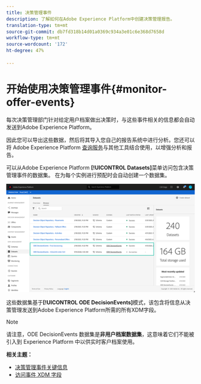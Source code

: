 ```yaml
---
title: 决策管理事件
description: 了解如何在Adobe Experience Platform中创建决策管理报告。
translation-type: tm+mt
source-git-commit: db7fd318b14d01a0369c934a3e01c6e368d7658d
workflow-type: tm+mt
source-wordcount: '172'
ht-degree: 47%

---
```


# 开始使用决策管理事件{#monitor-offer-events}

每次决策管理部门针对给定用户档案做出决策时，与这些事件相关的信息都会自动发送到Adobe Experience Platform。

因此您可以导出这些数据，然后将其导入您自己的报告系统中进行分析。您还可以将 Adobe Experience Platform [查询服务](https://experienceleague.adobe.com/docs/experience-platform/query/home.html?lang=zh-Hans)与其他工具结合使用，以增强分析和报告。

可以从Adobe Experience Platform **[!UICONTROL Datasets]**&#x200B;菜单访问包含决策管理事件的数据集。 在为每个实例进行预配时会自动创建一个数据集。

![](../../assets/events-datasets-list.png)

这些数据集基于&#x200B;**[!UICONTROL ODE DecisionEvents]**&#x200B;模式，该包含将信息从决策管理发送到Adobe Experience Platform所需的所有XDM字段。

>[!NOTE]
>
>请注意，ODE DecisionEvents 数据集是&#x200B;**非用户档案数据集**，这意味着它们不能被引入到 Experience Platform 中以供实时客户档案使用。

**相关主题：**

* [决策管理事件关键信息](../reports/key-information.md)
* [访问事件 XDM 字段](../reports/xdm-fields.md)
